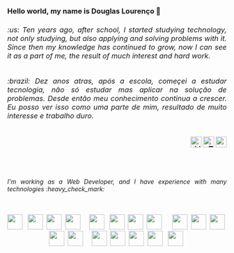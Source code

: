 
<h3 align="left"> Hello world, my name is Douglas Lourenço 🤙 <h3>
 
<div style="display: inline_block"> 
 <div align="left" width="50%">
   <h6 align="justify">:us: Ten years ago, after school, I started studying technology, not only studying, but also applying and solving problems with it. Since then my knowledge has continued to grow, now I can see it as a part of me, the result of much interest and hard work.</h6>
   <h6 align="justify">:brazil: Dez anos atras, após a escola, começei a estudar tecnologia, não só estudar mas aplicar na solução de problemas. Desde então meu conhecimento continua a crescer. Eu posso ver isso como uma parte de mim, resultado de muito interesse e trabalho duro.</h6>
 </div>
 <div align="right">
  <a href="https://www.linkedin.com/in/95deal/" target="_blank"/><img src="https://cdn.jsdelivr.net/gh/devicons/devicon/icons/linkedin/linkedin-original.svg" alt="LinkedIn Logo" height="25" /></a>
  <a href="https://twitter.com/doug4lc" target="_blank"><img  src="https://cdn.jsdelivr.net/gh/devicons/devicon/icons/twitter/twitter-original.svg" alt="Twitter Logo" height="25"/></a>
  <a href="mailto:95deal@gmail.com?subject=Hello" target="_blank"><img src="https://cdn.jsdelivr.net/gh/devicons/devicon/icons/google/google-original.svg" height="25"/></a>
 </div>
</div> 
 
## 
 
 <br>
 <div align="justify" >
   <h6>I'm working as a Web Developer, and I have experience with many technologies :heavy_check_mark:</h6>
<br>
 <div align="center">
  <img height="35" src="https://cdn.jsdelivr.net/gh/devicons/devicon/icons/linux/linux-original.svg" /> &nbsp
  <img height="35" src="https://cdn.jsdelivr.net/gh/devicons/devicon/icons/git/git-original.svg" />&nbsp
  <img height="35" src="https://cdn.jsdelivr.net/gh/devicons/devicon/icons/amazonwebservices/amazonwebservices-original.svg" />&nbsp
  <img height="35" src="https://cdn.jsdelivr.net/gh/devicons/devicon/icons/docker/docker-original.svg" />&nbsp&nbsp&nbsp&nbsp
  <img height="35" src="https://cdn.jsdelivr.net/gh/devicons/devicon/icons/nodejs/nodejs-original.svg" />  &nbsp
    <img height="35" src="https://cdn.jsdelivr.net/gh/devicons/devicon/icons/typescript/typescript-original.svg" />&nbsp
   <img height="35" src="https://cdn.jsdelivr.net/gh/devicons/devicon/icons/elixir/elixir-original.svg" />&nbsp
  <img height="35" src="https://cdn.jsdelivr.net/gh/devicons/devicon/icons/java/java-original.svg" />  &nbsp&nbsp&nbsp&nbsp
<img height="35" src="https://cdn.jsdelivr.net/gh/devicons/devicon/icons/postgresql/postgresql-original.svg" />&nbsp
<img height="35" src="https://cdn.jsdelivr.net/gh/devicons/devicon/icons/mysql/mysql-original.svg" />&nbsp
<img height="35" src="https://cdn.jsdelivr.net/gh/devicons/devicon/icons/sqlite/sqlite-original.svg" />&nbsp
<img height="35" src="https://cdn.jsdelivr.net/gh/devicons/devicon/icons/mongodb/mongodb-original.svg" />&nbsp
<img height="35" src="https://cdn.jsdelivr.net/gh/devicons/devicon/icons/redis/redis-original.svg" />&nbsp&nbsp&nbsp&nbsp
<img height="35" src="https://cdn.jsdelivr.net/gh/devicons/devicon/icons/html5/html5-original.svg" />&nbsp
  <img height="35" src="https://cdn.jsdelivr.net/gh/devicons/devicon/icons/css3/css3-original.svg" />&nbsp
  <img height="35" src="https://cdn.jsdelivr.net/gh/devicons/devicon/icons/javascript/javascript-original.svg" />&nbsp
  <img height="35" src="https://cdn.jsdelivr.net/gh/devicons/devicon/icons/react/react-original.svg" />  &nbsp
  <img height="35" src="https://cdn.jsdelivr.net/gh/devicons/devicon/icons/nextjs/nextjs-original-wordmark.svg" />&nbsp
 </div>

 </div>

 
